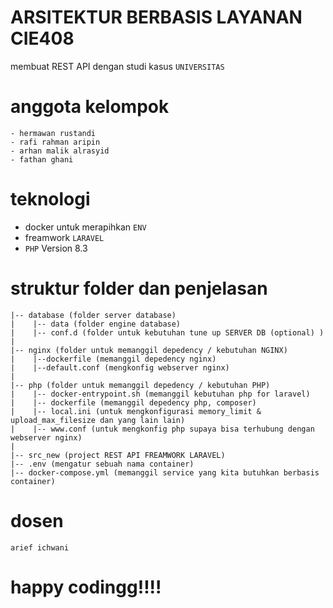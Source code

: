 # ARSITEKTUR BERBASIS LAYANAN CIE408

membuat REST API dengan studi kasus `UNIVERSITAS`

# anggota kelompok 
```
- hermawan rustandi 
- rafi rahman aripin
- arhan malik alrasyid
- fathan ghani 
```

# teknologi

- docker untuk merapihkan `ENV`
- freamwork `LARAVEL`
- `PHP` Version 8.3

# struktur folder dan penjelasan
```plaintext
|-- database (folder server database)
|    |-- data (folder engine database)
|    |-- conf.d (folder untuk kebutuhan tune up SERVER DB (optional) )
|    
|-- nginx (folder untuk memanggil depedency / kebutuhan NGINX)
|    |--dockerfile (memanggil depedency nginx)
|    |--default.conf (mengkonfig webserver nginx)
|    
|-- php (folder untuk memanggil depedency / kebutuhan PHP)
|    |-- docker-entrypoint.sh (memanggil kebutuhan php for laravel)
|    |-- dockerfile (memanggil depedency php, composer)
|    |-- local.ini (untuk mengkonfigurasi memory_limit & upload_max_filesize dan yang lain lain)
|    |-- www.conf (untuk mengkonfig php supaya bisa terhubung dengan webserver nginx)
|
|-- src_new (project REST API FREAMWORK LARAVEL)
|-- .env (mengatur sebuah nama container)
|-- docker-compose.yml (memanggil service yang kita butuhkan berbasis container)
```

# dosen

`arief ichwani`

# happy codingg!!!!